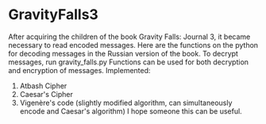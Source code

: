 # GravityFalls3
After acquiring the children of the book Gravity Falls: Journal 3,
it became necessary to read encoded messages.
Here are the functions on the python for decoding messages in the Russian version of the book.
To decrypt messages, run gravity_falls.py
Functions can be used for both decryption and encryption of messages.
Implemented:
1) Atbash Cipher
2) Caesar's Cipher
3) Vigenère's code (slightly modified algorithm, can simultaneously encode and Caesar's algorithm)
I hope someone this can be useful.
